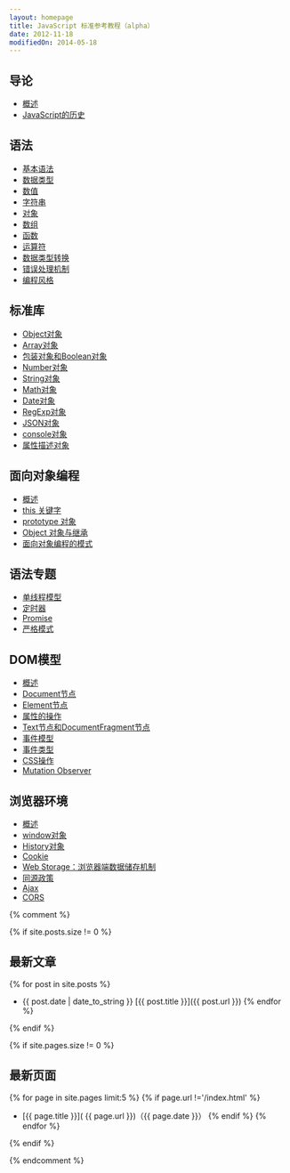 ```yaml
---
layout: homepage
title: JavaScript 标准参考教程（alpha）
date: 2012-11-18
modifiedOn: 2014-05-18
---
```


<h2 id="introduction">导论</h2>

- [概述](introduction/intro.html)
- [JavaScript的历史](introduction/history.html)

<h2 id="grammar">语法</h2>

- [基本语法](grammar/basic.html)
- [数据类型](grammar/types.html)
- [数值](grammar/number.html)
- [字符串](grammar/string.html)
- [对象](grammar/object.html)
- [数组](grammar/array.html)
- [函数](grammar/function.html)
- [运算符](grammar/operator.html)
- [数据类型转换](grammar/conversion.html)
- [错误处理机制](grammar/error.html)
- [编程风格](grammar/style.html)

<h2 id="stdlib">标准库</h2>

- [Object对象](stdlib/object.html)
- [Array对象](stdlib/array.html)
- [包装对象和Boolean对象](stdlib/wrapper.html)
- [Number对象](stdlib/number.html)
- [String对象](stdlib/string.html)
- [Math对象](stdlib/math.html)
- [Date对象](stdlib/date.html)
- [RegExp对象](stdlib/regexp.html)
- [JSON对象](stdlib/json.html)
- [console对象](stdlib/console.html)
- [属性描述对象](stdlib/attributes.html)

<h2 id="oop">面向对象编程</h2>

- [概述](oop/basic.html)
- [this 关键字](oop/this.html)
- [prototype 对象](oop/prototype.html)
- [Object 对象与继承](oop/object.html)
- [面向对象编程的模式](oop/pattern.html)

<h2 id="advanced">语法专题</h2>

- [单线程模型](advanced/single-thread.html)
- [定时器](advanced/timer.html)
- [Promise](advanced/promise.html)
- [严格模式](advanced/strict.html)

<h2 id="dom">DOM模型</h2>

- [概述](dom/node.html)
- [Document节点](dom/document.html)
- [Element节点](dom/element.html)
- [属性的操作](dom/attribute.html)
- [Text节点和DocumentFragment节点](dom/text.html)
- [事件模型](dom/event.html)
- [事件类型](dom/event-type.html)
- [CSS操作](dom/css.html)
- [Mutation Observer](dom/mutationobserver.html)

<h2 id="bom">浏览器环境</h2>

- [概述](bom/engine.html)
- [window对象](bom/window.html)
- [History对象](bom/history.html)
- [Cookie](bom/cookie.html)
- [Web Storage：浏览器端数据储存机制](bom/webstorage.html)
- [同源政策](bom/same-origin.html)
- [Ajax](bom/ajax.html)
- [CORS](bom/cors.html)

{% comment %}

{% if site.posts.size != 0 %}

## 最新文章

{% for post in site.posts %}
* {{ post.date | date_to_string }} [{{ post.title }}]({{ post.url }})
{% endfor %}

{% endif %}

{% if site.pages.size != 0 %}

## 最新页面

{% for page in site.pages limit:5 %}
{% if page.url !='/index.html' %}
* [{{ page.title }}]( {{ page.url }})（{{ page.date }}）
{% endif %}
{% endfor %}

{% endif %}

{% endcomment %}
